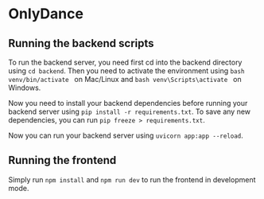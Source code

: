 # OnlyDance

## Running the backend scripts

To run the backend server, you need first cd into the backend directory using ```cd backend```. Then you need to activate the environment using ```bash venv/bin/activate ``` on Mac/Linux and ```bash venv\Scripts\activate ``` on Windows.

Now you need to install your backend dependencies before running your backend server using ```pip install -r requirements.txt```. To save any new dependencies, you can run ```pip freeze > requirements.txt```.

Now you can run your backend server using ```uvicorn app:app --reload```.

## Running the frontend

Simply run `npm install` and `npm run dev` to run the frontend in development mode.